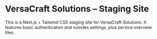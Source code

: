 # VersaCraft Solutions – Staging Site

This is a Next.js + Tailwind CSS staging site for VersaCraft Solutions. It features basic authentication and noindex settings, plus service overview tiles.
